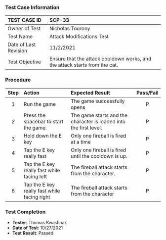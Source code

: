 ### Test Case Information

| TEST CASE ID | SCP-33 |
| :--- | :--- |
| Owner of Test | Nicholas Tourony |
| Test Name | Attack Modifications Test |
| Date of Last Revision | 11/2/2021 |
| Test Objective | Ensure that the attack cooldown works, and the attack starts from the cat. |

### Procedure

| Step | Action      | Expected Result | Pass/Fail     |
|:---:| :---        |    :----  | :---: |
|1| Run the game| The game successfully opens |P|
|2| Press the spacebar to start the game.| The game starts and the character is loaded into the first level.|P|
|3| Hold down the E key | Only one fireball is fired at a time | P |
|4| Tap the E key really fast |Only one fireball is fired until the cooldown is up.|P|
|5|Tap the E key really fast while facing left|The fireball attack starts from the character.|P
|6|Tap the E key really fast while facing right|The fireball attack starts from the character|P

### Test Completion

- **Tester**: Thomas Kwashnak
- **Date of Test**: 10/27/2021
- **Test Result**: Passed